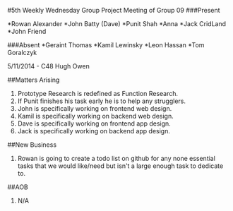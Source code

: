 #5th Weekly Wednesday Group Project Meeting of Group 09
###Present

*Rowan Alexander
*John Batty (Dave)
*Punit Shah
*Anna
*Jack CridLand
*John Friend

###Absent
*Geraint Thomas
*Kamil Lewinsky
*Leon Hassan
*Tom Goralczyk

5/11/2014 - C48 Hugh Owen

##Matters Arising

1. Prototype Research is redefined as Function Research.
2. If Punit finishes his task early he is to help any strugglers.
3. John is specifically working on frontend web design.
4. Kamil is specifically working on backend web design.
5. Dave is specifically working on frontend app design.
6. Jack is specifically working on backend app design.

##New Business
1. Rowan is going to create a todo list on github for any none essential tasks that we would like/need but isn't a large enough task to dedicate to.

##AOB
1. N/A